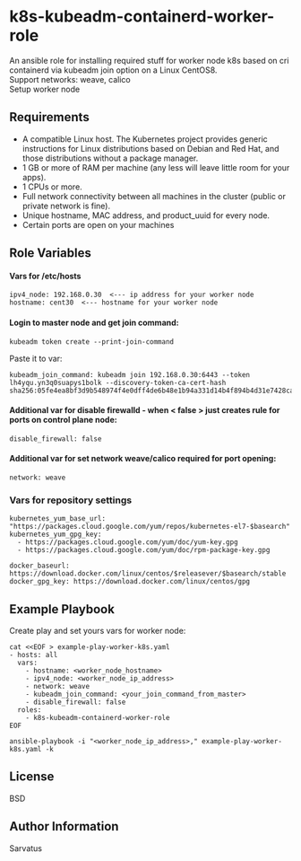 k8s-kubeadm-containerd-worker-role
=========

An ansible role for installing required stuff for worker node k8s based on cri containerd via kubeadm join option on a Linux CentOS8.  
Support networks: weave, calico  
Setup worker node
    
    
Requirements
------------

- A compatible Linux host. The Kubernetes project provides generic instructions for Linux distributions based on Debian and Red Hat, and those distributions without a package manager.
- 1 GB or more of RAM per machine (any less will leave little room for your apps).
- 1 CPUs or more.
- Full network connectivity between all machines in the cluster (public or private network is fine).
- Unique hostname, MAC address, and product_uuid for every node.
- Certain ports are open on your machines

  
  
Role Variables
--------------

#### Vars for  /etc/hosts

```
ipv4_node: 192.168.0.30  <--- ip address for your worker node  
hostname: cent30  <--- hostname for your worker node  
```
#### Login to master node and get join command:  
```
kubeadm token create --print-join-command
```
Paste it to var:
```
kubeadm_join_command: kubeadm join 192.168.0.30:6443 --token lh4yqu.yn3q0suapys1bolk --discovery-token-ca-cert-hash sha256:05fe4ea8bf3d9b548974f4e0dff4de6b48e1b94a331d14b4f894b4d31e7428ca
```
#### Additional var for disable firewalld - when < false > just creates rule for ports on control plane node: 
```
disable_firewall: false
```
#### Additional var for set network weave/calico required for port opening: 
```
network: weave
```

### Vars for repository settings
```
kubernetes_yum_base_url: "https://packages.cloud.google.com/yum/repos/kubernetes-el7-$basearch"  
kubernetes_yum_gpg_key:
  - https://packages.cloud.google.com/yum/doc/yum-key.gpg  
  - https://packages.cloud.google.com/yum/doc/rpm-package-key.gpg

docker_baseurl: https://download.docker.com/linux/centos/$releasever/$basearch/stable  
docker_gpg_key: https://download.docker.com/linux/centos/gpg
```
  
  
Example Playbook
----------------

Create play and set yours vars for worker node:
```
cat <<EOF > example-play-worker-k8s.yaml
- hosts: all
  vars:
    - hostname: <worker_node_hostname>
    - ipv4_node: <worker_node_ip_address>
    - network: weave
    - kubeadm_join_command: <your_join_command_from_master>
    - disable_firewall: false
  roles:
    - k8s-kubeadm-containerd-worker-role
EOF
```
```
ansible-playbook -i "<worker_node_ip_address>," example-play-worker-k8s.yaml -k
```

License
-------

BSD

Author Information
------------------

Sarvatus 
